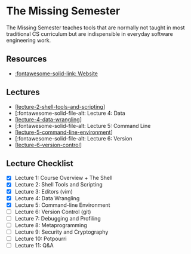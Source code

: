 The Missing Semester
===

The Missing Semester teaches tools that are normally not taught in most traditional CS curriculum but are indispensible in everyday software engineering work.

Resources
---

- [:fontawesome-solid-link: Website](https://missing.csail.mit.edu/)

Lectures
---

- [[lecture-2-shell-tools-and-scripting]]
- [:fontawesome-solid-file-alt: Lecture 4: Data
- [[lecture-4-data-wrangling]]
- [:fontawesome-solid-file-alt: Lecture 5: Command Line
- [[lecture-5-command-line-environment]]
- [:fontawesome-solid-file-alt: Lecture 6: Version
- [[lecture-6-version-control]]

Lecture Checklist
---

- [x] Lecture 1: Course Overview + The Shell
- [x] Lecture 2: Shell Tools and Scripting
- [x] Lecture 3: Editors (vim)
- [x] Lecture 4: Data Wrangling
- [x] Lecture 5: Command-line Environment
- [ ] Lecture 6: Version Control (git)
- [ ] Lecture 7: Debugging and Profiling
- [ ] Lecture 8: Metaprogramming
- [ ] Lecture 9: Security and Cryptography
- [ ] Lecture 10: Potpourri
- [ ] Lecture 11: Q&A

[//begin]: # "Autogenerated link references for markdown compatibility"
[lecture-2-shell-tools-and-scripting]: lecture-2-shell-tools-and-scripting.md "Notes"
[lecture-4-data-wrangling]: lecture-4-data-wrangling.md "Lecture 3: Data Wrangling"
[lecture-5-command-line-environment]: lecture-5-command-line-environment.md "Lecture 5: Command Line Environment"
[lecture-6-version-control]: lecture-6-version-control.md "Lecture 6: Version Control"
[//end]: # "Autogenerated link references"